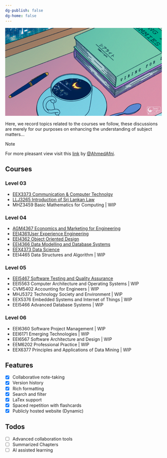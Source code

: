 ```yaml
---
dg-publish: false
dg-home: false
---
```

<img src="https://raw.githubusercontent.com/NushaMBZ/aide-memoire/main/assets/attachments/anime%20study.gif" alt="roku ">

Here, we record topics related to the courses we follow, these discussions are merely for our purposes on enhancing the understanding of subject matters...

> [!note]
> For more pleasant view visit this [link](https://aide-memoire-seven.vercel.app/ "https://aide-memoire-seven.vercel.app") by [@AhmedAfni](https://www.github.com/AhmedAfni).


## Courses

### Level 03
- [EEX3373 Communication & Computer Technolgy](https://github.com/NushaMBZ/aide-memoire/tree/main/Level%203/EEX3373)
- [LLJ3265 Introduction of Sri Lankan Law](https://github.com/NushaMBZ/aide-memoire/tree/main/Level%203/LLJ3265)
- MHZ3459 Basic Mathematics for Computing | WIP
### Level 04
- [AGM4367 Economics and Marketing for Engineering](https://github.com/NushaMBZ/aide-memoire/tree/main/Level%204/AGM4367)
- [EEI4361User Experience Engineering](https://github.com/NushaMBZ/aide-memoire/tree/main/Level%204/EEI4361)
- [EEI4362 Object Oriented Design](https://github.com/NushaMBZ/aide-memoire/tree/main/Level%204/EEI4362)
- [EEI4366 Data Modelling and Database Systems](https://github.com/NushaMBZ/aide-memoire/tree/main/Level%204/EEI4366)
- [EEX4373 Data Science](https://github.com/NushaMBZ/aide-memoire/tree/main/Level%204/EEX4373)
- EEI4465 Data Structures and Algorithm | WIP
### Level 05
- [EEI5467 Software Testing and Quality Assurance ](https://github.com/NushaMBZ/aide-memoire/tree/main/Level%204/EEX4373)
- EEI5563 Computer Architecture and Operating Systems | WIP
- CVM5402 Accounting for Engineers | WIP
- MHJ5372 Technology Society and Environment | WIP
- EEX5376 Embedded Systems and Internet of Things | WIP
- EEI5466 Advanced Database Systems | WIP

### Level 06
- EEI6360 Software Project Management | WIP
- EEI6171 Emerging Technologies | WIP
- EEI6567 Software Architecture and Design | WIP
- EEM6202 Professional Practice | WIP
- EEX6377 Principles and Applications of Data Mining | WIP
## Features
- [x] Collaborative note-taking
- [x] Version history
- [x] Rich formatting
- [x] Search and filter
- [x] LaTex support
- [x] Spaced repetition with flashcards
- [x] Publicly hosted website (Dynamic)

## Todos
 - [ ] Advanced collaboration tools
 - [ ] Summarized Chapters
 - [ ] AI assisted learning
